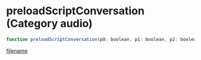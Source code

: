 # preloadScriptConversation (Category audio)

```js
function preloadScriptConversation(p0: boolean, p1: boolean, p2: boolean, p3: boolean): void
```

[filename](preloadScriptConversation_m.md ':include')